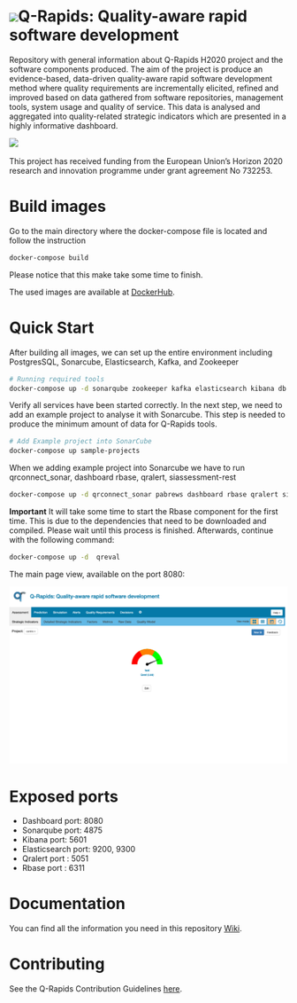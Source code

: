 # <img src="https://github.com/q-rapids/q-rapids/wiki/images/logos/qrapids_logo_color_100x100_noname.png" width="60">Q-Rapids: Quality-aware rapid software development

Repository with general information about Q-Rapids H2020 project and the software components produced. The aim of the project is produce an evidence-based, data-driven quality-aware rapid software development method where quality requirements are incrementally elicited, refined and improved based on data gathered from software repositories, management tools, system usage and quality of service. This data is analysed and aggregated into quality-related strategic indicators which are presented in a highly informative dashboard.

![](https://github.com/q-rapids/q-rapids/wiki/images/qrapids_framework.png)

This project has received funding from the European Union’s Horizon 2020 research and innovation programme under grant agreement No 732253.

# Build images

Go to the main directory where the docker-compose file is located and follow the instruction

```bash
docker-compose build
```
Please notice that this make take some time to finish.

The used images are available at [DockerHub](https://hub.docker.com/u/qrapids).
# Quick Start

After building all images, we can set up the entire environment including PostgresSQL, Sonarcube, Elasticsearch, Kafka, and Zookeeper

```bash
# Running required tools
docker-compose up -d sonarqube zookeeper kafka elasticsearch kibana db
```
Verify all services have been started correctly. In the next step, we need to add an example project to analyse it with Sonarcube. This step is needed to produce the minimum amount of data for Q-Rapids tools. 

```bash
# Add Example project into SonarCube
docker-compose up sample-projects
```

When we adding example project into Sonarcube we have to run  qrconnect_sonar, dashboard rbase,  qralert, siassessment-rest  
 
```bash
docker-compose up -d qrconnect_sonar pabrews dashboard rbase qralert siassessment-rest  forecast-rest
```

**Important** It will take some time to start the Rbase component for the first time. This is due to the dependencies that need to be downloaded and compiled. Please wait until this process is finished. Afterwards, continue with the following command:


```bash
docker-compose up -d  qreval
```


The main page view, available on the port 8080: 

![](./docs/dashboard.png)

# Exposed ports

* Dashboard port: 8080
* Sonarqube port: 4875
* Kibana port: 5601
* Elasticsearch port: 9200, 9300
* Qralert port : 5051
* Rbase port : 6311



# Documentation

You can find all the information you need in this repository [Wiki](https://github.com/q-rapids/q-rapids/wiki).



# Contributing
See the Q-Rapids Contribution Guidelines [here](https://github.com/q-rapids/q-rapids/blob/master/CONTRIBUTING.md).
